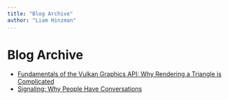 ```yaml
---
title: "Blog Archive"
author: "Liam Hinzman"
...
```


# Blog Archive
- [Fundamentals of the Vulkan Graphics API: Why Rendering a Triangle is Complicated](blog/vulkan-fundamentals.html)
- [Signaling: Why People Have Conversations](blog/signaling.html)
